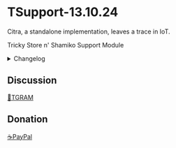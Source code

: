 # TSupport-13.10.24

Citra, a standalone implementation, leaves a trace in IoT.

Tricky Store n' Shamiko Support Module

<details>
<summary>Changelog</summary>
~ Release-1
- Change Keybox
</details>

## Discussion
[💬TGRAM](https://t.me/citraintegritytrick/3)
## Donation
[☕PayPal](https://paypal.me/CitraStanalone?country.x=US&locale.x=en_US)